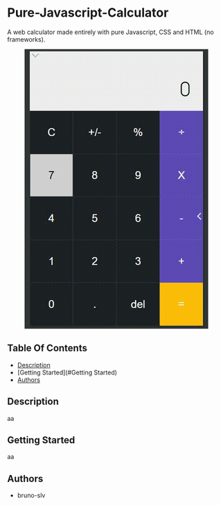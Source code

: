 # Pure-Javascript-Calculator

A web calculator made entirely with pure Javascript, CSS and HTML (no frameworks).

<p align="center">
    <img src="calc.gif">
</p>

## Table Of Contents
- [Description](#Description)
- [Getting Started](#Getting Started)
- [Authors](#Authors)

## Description
aa
## Getting Started
aa
## Authors
- bruno-slv
